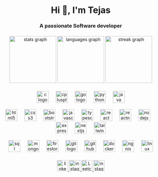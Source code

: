 <h1 align="center">Hi 👋, I'm Tejas</h1>
<h3 align="center">A passionate Software developer</h3>

###

<p align="center"></p>

###

<div align="center">
  <img src="https://github-readme-stats.vercel.app/api?username=tejass-as&hide_title=false&hide_rank=false&show_icons=true&include_all_commits=true&count_private=true&disable_animations=false&theme=blue-green&locale=en&hide_border=false&custom_title=Github%20Stats:" height="150" alt="stats graph"  />
  <img src="https://github-readme-stats.vercel.app/api/top-langs?username=tejass-as&locale=en&hide_title=false&layout=compact&card_width=320&langs_count=5&theme=blue-green&hide_border=false&custom_title=Languages:" height="150" alt="languages graph"  />
  <img src="https://streak-stats.demolab.com?user=tejass-as&locale=en&mode=daily&theme=blue-green&hide_border=false&border_radius=5" height="150" alt="streak graph"  />
</div>

###

<div align="center">
  <img src="https://cdn.jsdelivr.net/gh/devicons/devicon/icons/c/c-original.svg" height="38" alt="c logo"  />
  <img width="15" />
  <img src="https://cdn.jsdelivr.net/gh/devicons/devicon/icons/cplusplus/cplusplus-original.svg" height="38" alt="cplusplus logo"  />
  <img width="15" />
  <img src="https://cdn.jsdelivr.net/gh/devicons/devicon/icons/go/go-original-wordmark.svg" height="38" alt="go logo"  />
  <img width="15" />
  <img src="https://cdn.jsdelivr.net/gh/devicons/devicon/icons/python/python-original.svg" height="38" alt="python logo"  />
  <img width="15" />
  <img src="https://cdn.jsdelivr.net/gh/devicons/devicon/icons/java/java-original.svg" height="38" alt="java logo"  />
  <br />
  <br />
  <img src="https://cdn.jsdelivr.net/gh/devicons/devicon/icons/html5/html5-original.svg" height="38" alt="html5 logo"  />
  <img width="15" />
  <img src="https://cdn.jsdelivr.net/gh/devicons/devicon/icons/css3/css3-original.svg" height="38" alt="css3 logo"  />
  <img width="15" />
  <img src="https://cdn.jsdelivr.net/gh/devicons/devicon/icons/bootstrap/bootstrap-original.svg" height="38" alt="bootstrap logo"  />
  <img width="15" />
  <img src="https://cdn.jsdelivr.net/gh/devicons/devicon/icons/javascript/javascript-original.svg" height="38" alt="javascript logo"  />
  <img width="15" />
  <img src="https://cdn.jsdelivr.net/gh/devicons/devicon/icons/typescript/typescript-original.svg" height="38" alt="typescript logo"  />
  <img width="15" />
  <img src="https://cdn.jsdelivr.net/gh/devicons/devicon/icons/react/react-original-wordmark.svg" height="38" alt="react logo"  />
  <img width="15" />
  <img src="https://cdn.jsdelivr.net/gh/devicons/devicon/icons/reactnative/reactnative-original-wordmark.svg" height="38" alt="reactnative logo"  />
  <img width="15" />
  <img src="https://cdn.jsdelivr.net/gh/devicons/devicon/icons/nodejs/nodejs-original-wordmark.svg" height="38" alt="nodejs logo"  />
  <img width="15" />
  <img src="https://cdn.jsdelivr.net/gh/devicons/devicon/icons/express/express-original.svg" height="38" alt="express logo"  />
  <img width="15" />
  <img src="https://cdn.jsdelivr.net/gh/devicons/devicon/icons/nextjs/nextjs-original.svg" height="38" alt="nextjs logo"  />
  <img width="15" />
  <img src="https://cdn.jsdelivr.net/gh/devicons/devicon/icons/tailwindcss/tailwindcss-original.svg" height="38" alt="tailwindcss logo"  />
  <br />
  <br />
  <img src="https://cdn.jsdelivr.net/gh/devicons/devicon/icons/mysql/mysql-original.svg" height="38" alt="sql logo"  />
  <img width="15" />
  <img src="https://cdn.jsdelivr.net/gh/devicons/devicon/icons/mongodb/mongodb-original.svg" height="38" alt="mongoDB logo"  />
  <img width="15" />
  <img src="https://cdn.jsdelivr.net/gh/devicons/devicon/icons/firebase/firebase-original.svg" height="38" alt="firestore logo"  />
  <img width="15" />
  <img src="https://cdn.jsdelivr.net/gh/devicons/devicon/icons/git/git-original.svg" height="38" alt="git logo"  />
  <img width="15" />
  <img src="https://cdn.jsdelivr.net/gh/devicons/devicon/icons/github/github-original.svg" height="38" alt="github logo"  />
  <img width="15" />
  <img src="https://cdn.jsdelivr.net/gh/devicons/devicon/icons/docker/docker-original.svg" height="38" alt="docker logo"  />
  <img width="15" />
  <img src="https://cdn.jsdelivr.net/gh/devicons/devicon/icons/nginx/nginx-original.svg" height="38" alt="ngnix logo"  />
  <img width="15" />
  <img src="https://cdn.jsdelivr.net/gh/devicons/devicon/icons/linux/linux-original.svg" height="38" alt="linux logo"  />
</div>

###

<div align="center">
  <a href="https://www.linkedin.com/in/tejassas/" target="_blank">
    <img src="https://img.shields.io/static/v1?message=LinkedIn&logo=linkedin&label=&color=0077B5&logoColor=white&labelColor=&style=for-the-badge" height="35" alt="linkedin logo"  />
  </a>
  <a href="https://www.instagram.com/tejass.as/" target="_blank">
    <img src="https://img.shields.io/static/v1?message=Instagram&logo=instagram&label=&color=E4405F&logoColor=white&labelColor=&style=for-the-badge" height="35" alt="instagram logo"  />
  </a>
  <a href="https://leetcode.com/u/TejusS/" target="_blank">
    <img src="https://img.shields.io/static/v1?message=Leetcode&logo=leetcode&label=&color=0077B5&logoColor=white&labelColor=&style=for-the-badge" height="35" alt="Leetcode logo"  />
  </a>
  <a href="https://www.codechef.com/users/tail" target="_blank">
    <img src="https://img.shields.io/static/v1?message=COdechef&logo=codechef&label=&color=E4405F&logoColor=white&labelColor=&style=for-the-badge" height="35" alt="instagram logo"  />
  </a>
</div>

###
